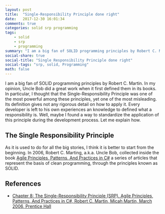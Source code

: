 ```yaml
---
layout: post
title:  "Single-Responsibility Principle done right"
date:   2017-12-30 16:01:34
comments: true
categories: solid srp programming 
tags:
    - solid
    - srp
    - programming
summary: "I am a big fan of SOLID programming principles by Robert C. Martin. In particular, I thought that the Single-Responsibility Principle was one of the most powerful among these principles, yet one of the most misleading. Its definition gives not any rigorous detail on how to apply it. Every developer is left to his own experiences an knowledge to defined what a responsibility is. Well, maybe I found a way to standardize the application of this principle during the development process. Let me explain how."
social-share: true
social-title: "Single Responsibility Principle done right"
social-tags: "srp, solid, Programming"
math: false
---
```


I am a big fan of SOLID programming principles by Robert C. Martin. In my opinion, Uncle Bob did a great work when it first defined them in its books. In particular, I thought that the Single-Responsibility Principle was one of the most powerful among these principles, yet one of the most misleading. Its definition gives not any rigorous detail on how to apply it. Every developer is left to his own experiences an knowledge to defined what a responsibility is. Well, maybe I found a way to standardize the application of this principle during the development process. Let me explain how.

## The Single Responsibility Principle
As it is used to do for all the big stories, I think it is better to start from the beginning. In 2006, Robert C. Marting, a.k.a. Uncle Bob, collected inside the book [Agile Principles, Patterns, And Practices in C#](https://www.amazon.it/Agile-Principles-Patterns-Practices-C/dp/0131857258) a series of articles that represent the basis of clean programming, through the principles known as SOLID.



## References
- [Chapter 8: The Single-Responsibility Principle (SRP). Agile Principles, Patterns, And Practices in C#,	Robert C. Martin, Micah Martin, March 2006, Prentice Hall](https://www.amazon.it/Agile-Principles-Patterns-Practices-C/dp/0131857258)

